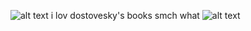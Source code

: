 

![alt text](https://64.media.tumblr.com/a5b73526d941a037aebad43fdb7a01dc/dfdab4f0601f69b5-44/s250x400/c37d1baba42228ac3cd7f801852d15fb972ec5fd.pnj) 
i lov dostovesky's books smch what
![alt text](https://64.media.tumblr.com/ca1c657d7b48030bd3312e9cd2a8dfd6/dfdab4f0601f69b5-39/s250x400/2a73e1d261cc352e6f61828cabc58712ee7c8222.pnj)

